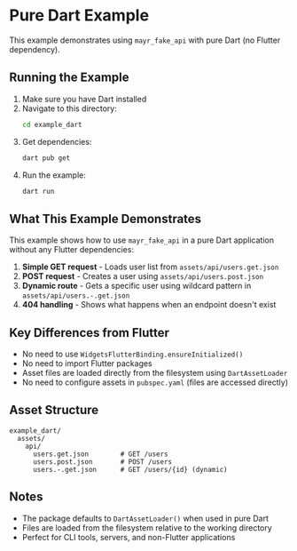 # Pure Dart Example

This example demonstrates using `mayr_fake_api` with pure Dart (no Flutter dependency).

## Running the Example

1. Make sure you have Dart installed
2. Navigate to this directory:
   ```bash
   cd example_dart
   ```
3. Get dependencies:
   ```bash
   dart pub get
   ```
4. Run the example:
   ```bash
   dart run
   ```

## What This Example Demonstrates

This example shows how to use `mayr_fake_api` in a pure Dart application without any Flutter dependencies:

1. **Simple GET request** - Loads user list from `assets/api/users.get.json`
2. **POST request** - Creates a user using `assets/api/users.post.json`
3. **Dynamic route** - Gets a specific user using wildcard pattern in `assets/api/users.-.get.json`
4. **404 handling** - Shows what happens when an endpoint doesn't exist

## Key Differences from Flutter

- No need to use `WidgetsFlutterBinding.ensureInitialized()`
- No need to import Flutter packages
- Asset files are loaded directly from the filesystem using `DartAssetLoader`
- No need to configure assets in `pubspec.yaml` (files are accessed directly)

## Asset Structure

```
example_dart/
  assets/
    api/
      users.get.json        # GET /users
      users.post.json       # POST /users
      users.-.get.json      # GET /users/{id} (dynamic)
```

## Notes

- The package defaults to `DartAssetLoader()` when used in pure Dart
- Files are loaded from the filesystem relative to the working directory
- Perfect for CLI tools, servers, and non-Flutter applications
